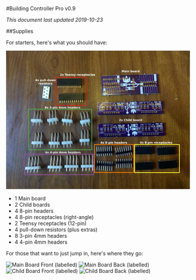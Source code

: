 #Building Controller Pro v0.9

_This document last updated 2019-10-23_

##Supplies

For starters, here's what you should have:

![Kit contents](img/parts_labelled_boxed-600.jpg)

* 1 Main board 
* 2 Child boards
* 4 8-pin headers
* 4 8-pin receptacles (right-angle)
* 2 Teensy receptacles (12-pin)
* 4 pull-down resistors (plus extras)
* 8 3-pin 4mm headers
* 4 4-pin 4mm headers

For those that want to just jump in, here's where they go:

![Main Board Front (labelled)](img/main_board_front_labelled-600.jpg)
![Main Board Back (labelled)](img/main_board_back_labelled-600.jpg)
![Child Board Front (labelled)](img/child_board_front_labelled-600.jpg)
![Child Board Back (labelled)](img/child_board_back_labelled-600.jpg)

